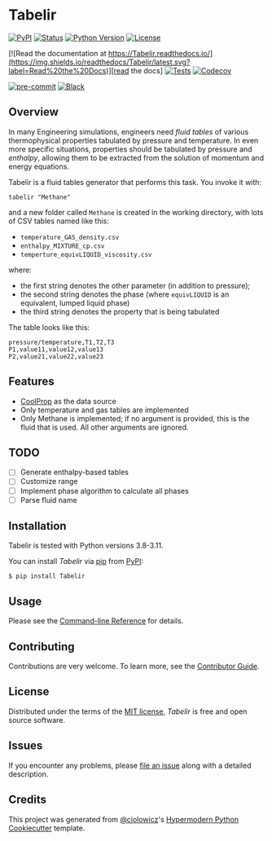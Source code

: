 # Tabelir

[![PyPI](https://img.shields.io/pypi/v/Tabelir.svg)][pypi_]
[![Status](https://img.shields.io/pypi/status/Tabelir.svg)][status]
[![Python Version](https://img.shields.io/pypi/pyversions/Tabelir)][python version]
[![License](https://img.shields.io/pypi/l/Tabelir)][license]

[![Read the documentation at https://Tabelir.readthedocs.io/](https://img.shields.io/readthedocs/Tabelir/latest.svg?label=Read%20the%20Docs)][read the docs]
[![Tests](https://github.com/fabiofortkamp/Tabelir/workflows/Tests/badge.svg)][tests]
[![Codecov](https://codecov.io/gh/fabiofortkamp/Tabelir/branch/main/graph/badge.svg)][codecov]

[![pre-commit](https://img.shields.io/badge/pre--commit-enabled-brightgreen?logo=pre-commit&logoColor=white)][pre-commit]
[![Black](https://img.shields.io/badge/code%20style-black-000000.svg)][black]

[pypi_]: https://pypi.org/project/Tabelir/
[status]: https://pypi.org/project/Tabelir/
[python version]: https://pypi.org/project/Tabelir
[read the docs]: https://Tabelir.readthedocs.io/
[tests]: https://github.com/fabiofortkamp/Tabelir/actions?workflow=Tests
[codecov]: https://app.codecov.io/gh/fabiofortkamp/Tabelir
[pre-commit]: https://github.com/pre-commit/pre-commit
[black]: https://github.com/psf/black

## Overview

In many Engineering simulations, engineers need _fluid tables_ of various thermophysical
properties tabulated by pressure and temperature. In even more specific situations,
properties should be tabulated by pressure and _enthalpy_, allowing them to be extracted
from the solution of momentum and energy equations.

Tabelir is a fluid tables generator that performs this task. You invoke it with:

```shell
tabelir "Methane"
```

and a new folder called `Methane` is created in the working directory, with lots
of CSV tables named like this:

- `temperature_GAS_density.csv`
- `enthalpy_MIXTURE_cp.csv`
- `temperture_equivLIQUID_viscosity.csv`

where:

- the first string denotes the other parameter (in addition to pressure);
- the second string denotes the phase (where `equivLIQUID` is an equivalent, lumped
  liquid phase)
- the third string denotes the property that is being tabulated

The table looks like this:

```csv
pressure/temperature,T1,T2,T3
P1,value11,value12,value13
P2,value21,value22,value23
```

## Features

- [CoolProp](http://www.coolprop.org) as the data source
- Only temperature and gas tables are implemented
- Only Methane is implemented; if no argument is provided, this is the fluid that is
  used. All other arguments are ignored.

## TODO

- [ ] Generate enthalpy-based tables
- [ ] Customize range
- [ ] Implement phase algorithm to calculate all phases
- [ ] Parse fluid name

## Installation

Tabelir is tested with Python versions 3.8-3.11.

You can install _Tabelir_ via [pip] from [PyPI]:

```console
$ pip install Tabelir
```

## Usage

Please see the [Command-line Reference] for details.

## Contributing

Contributions are very welcome.
To learn more, see the [Contributor Guide].

## License

Distributed under the terms of the [MIT license][license],
_Tabelir_ is free and open source software.

## Issues

If you encounter any problems,
please [file an issue] along with a detailed description.

## Credits

This project was generated from [@cjolowicz]'s [Hypermodern Python Cookiecutter] template.

[@cjolowicz]: https://github.com/cjolowicz
[pypi]: https://pypi.org/
[hypermodern python cookiecutter]: https://github.com/cjolowicz/cookiecutter-hypermodern-python
[file an issue]: https://github.com/fabiofortkamp/Tabelir/issues
[pip]: https://pip.pypa.io/

<!-- github-only -->

[license]: https://github.com/fabiofortkamp/Tabelir/blob/main/LICENSE
[contributor guide]: https://github.com/fabiofortkamp/Tabelir/blob/main/CONTRIBUTING.md
[command-line reference]: https://Tabelir.readthedocs.io/en/latest/usage.html
